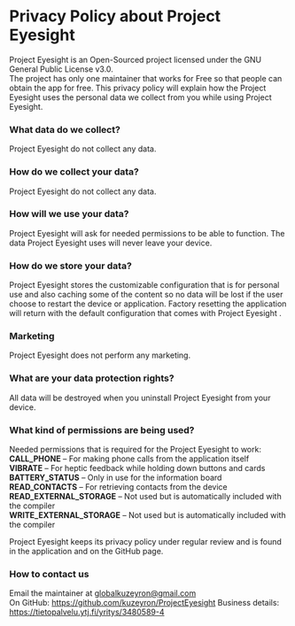 # Privacy Policy about Project Eyesight

Project Eyesight is an Open-Sourced project licensed under the GNU General Public License v3.0.  
The project has only one maintainer that works for Free so that people can obtain the app for free. This privacy policy will explain how the Project Eyesight uses the personal data we collect from you while using Project Eyesight.  
  
### What data do we collect?  
Project Eyesight do not collect any data.  
  
### How do we collect your data?  
Project Eyesight do not collect any data.  
  
### How will we use your data?  
Project Eyesight will ask for needed permissions to be able to function. The data Project Eyesight uses will never leave your device.  
  
### How do we store your data?  
Project Eyesight stores the customizable configuration that is for personal use and also caching some of the content so no data will be lost if the user choose to restart the device or application. Factory resetting the application will return with the default configuration that comes with Project Eyesight  .
  
### Marketing  
Project Eyesight does not perform any marketing.  
  
### What are your data protection rights?  
All data will be destroyed when you uninstall Project Eyesight from your device.  
  
### What kind of permissions are being used?  
Needed permissions that is required for the Project Eyesight to work:  
	**CALL_PHONE** – For making phone calls from the application itself  
	**VIBRATE** – For heptic feedback while holding down buttons and cards  
	**BATTERY_STATUS** – Only in use for the information board  
	**READ_CONTACTS** – For retrieving contacts from the device  
	**READ_EXTERNAL_STORAGE** – Not used but is automatically included with the compiler  
	**WRITE_EXTERNAL_STORAGE** – Not used but is automatically included with the compiler  
  
Project Eyesight keeps its privacy policy under regular review and is found in the application and on the GitHub page.  
  
### How to contact us  
Email the maintainer at globalkuzeyron@gmail.com  
On GitHub: https://github.com/kuzeyron/ProjectEyesight
Business details: https://tietopalvelu.ytj.fi/yritys/3480589-4